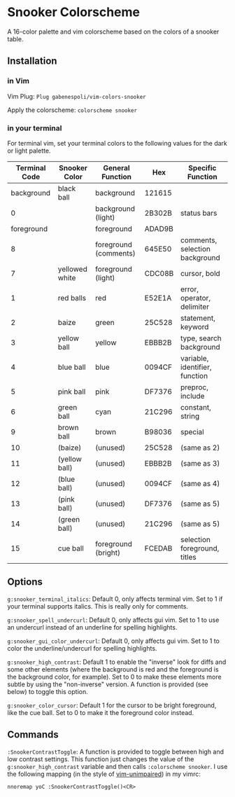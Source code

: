 # Snooker Colorscheme

A 16-color palette and vim colorscheme based on the colors of a snooker table.

## Installation

### in Vim

Vim Plug:
`Plug gabenespoli/vim-colors-snooker`

Apply the colorscheme:
`colorscheme snooker`

### in your terminal

For terminal vim, set your terminal colors to the following values for the dark or light palette.

| Terminal Code | Snooker Color  | General Function       | Hex    | Specific Function              |
| ------------- | -------------- | ---------------------- | ------ | -----------------------------  |
| background    | black ball     | background             | 121615 |                                |
| 0             |                | background (light)     | 2B302B | status bars                    |
| foreground    |                | foreground             | ADAD9B |                                |
| 8             |                | foreground (comments)  | 645E50 | comments, selection background |
| 7             | yellowed white | foreground (light)     | CDC08B | cursor, bold                   |
| 1             | red balls      | red                    | E52E1A | error, operator, delimiter     |
| 2             | baize          | green                  | 25C528 | statement, keyword             |
| 3             | yellow ball    | yellow                 | EBBB2B | type, search background        |
| 4             | blue ball      | blue                   | 0094CF | variable, identifier, function |
| 5             | pink ball      | pink                   | DF7376 | preproc, include               |
| 6             | green ball     | cyan                   | 21C296 | constant, string               |
| 9             | brown ball     | brown                  | B98036 | special                        |
| 10            | (baize)        | (unused)               | 25C528 | (same as 2)                    |
| 11            | (yellow ball)  | (unused)               | EBBB2B | (same as 3)                    |
| 12            | (blue ball)    | (unused)               | 0094CF | (same as 4)                    |
| 13            | (pink ball)    | (unused)               | DF7376 | (same as 5)                    |
| 14            | (green ball)   | (unused)               | 21C296 | (same as 5)                    |
| 15            | cue ball       | foreground (bright)    | FCEDAB | selection foreground, titles   |

## Options

`g:snooker_terminal_italics`: Default 0, only affects terminal vim. Set to 1 if your terminal supports italics. This is really only for comments.

`g:snooker_spell_undercurl`: Default 0, only affects gui vim. Set to 1 to use an undercurl instead of an underline for spelling highlights.

`g:snooker_gui_color_undercurl`: Default 0, only affects gui vim. Set to 1 to color the underline/undercurl for spelling highlights.

`g:snooker_high_contrast`: Default 1 to enable the "inverse" look for diffs and some other elements (where the background is red and the foreground is the background color, for example). Set to 0 to make these elements more subtle by using the "non-inverse" version. A function is provided (see below) to toggle this option.

`g:snooker_color_cursor`: Default 1 for the cursor to be bright foreground, like the cue ball. Set to 0 to make it the foreground color instead.

## Commands

`:SnookerContrastToggle`: A function is provided to toggle between high and low contrast settings. This function just changes the value of the `g:snooker_high_contrast` variable and then calls `:colorscheme snooker`. I use the following mapping (in the style of [vim-unimpaired](https://github.com/tpope/vim-unimpaired)) in my vimrc:

```vim
nnoremap yoC :SnookerContrastToggle()<CR>
```
